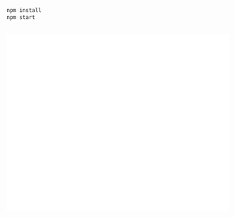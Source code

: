     npm install
    npm start

<div align="center">
  <br>
  <img src="readme.svg" width="800" height="400">
  <br>
</div>
